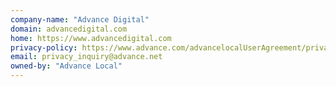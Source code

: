```yaml
---
company-name: "Advance Digital"
domain: advancedigital.com
home: https://www.advancedigital.com
privacy-policy: https://www.advance.com/advancelocalUserAgreement/privacy-policy.html
email: privacy_inquiry@advance.net
owned-by: "Advance Local"
---
```




